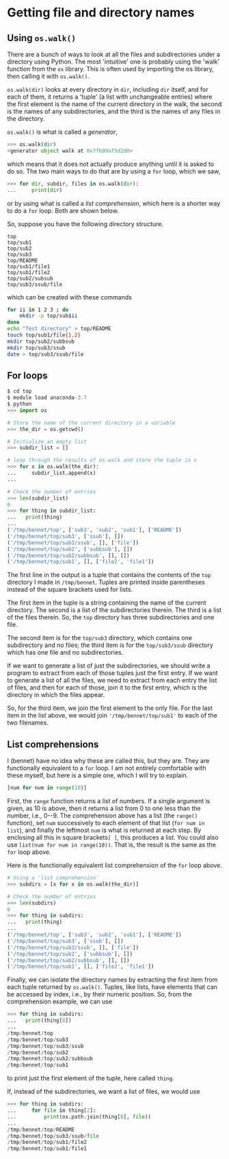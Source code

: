 # Getting file and directory names

## Using `os.walk()`

There are a bunch of ways to look at all the files and subdirectories under
a directory using Python.  The most 'intuitive' one is probably using the
'walk' function from the `os` library.  This is often used by importing the
os library, then calling it with `os.walk()`.

`os.walk(dir)` looks at every directory in `dir`, including `dir` itself, and
for each of them, it returns a 'tuple' (a list with unchangeable entries)
where the first element is the name of the current directory in the walk,
the second is the names of any subdirectories, and the third is the names
of any files in the directory.

`os.walk()` is what is called a _generator_,

```python
>>> os.walk(dir)
<generator object walk at 0x7fb99af5d2d0>
```

which means that it does not actually produce anything until it is asked
to do so.  The two main ways to do that are by using a `for` loop, which
we saw,

```python
>>> for dir, subdir, files in os.walk(dir):
...     print(dir)
```

or by using what is called a _list comprehension_, which here is a shorter way
to do a `for` loop.  Both are shown below.

So, suppose you have the following directory structure.

```
top
top/sub1
top/sub2
top/sub3
top/README
top/sub1/file1
top/sub1/file2
top/sub2/subsub
top/sub3/ssub/file
```

which can be created with these commands

```bash
for ii in 1 2 3 ; do
    mkdir -p top/sub$ii
done
echo "Test directory" > top/README
touch top/sub1/file{1,2}
mkdir top/sub2/subbsub
mkdir top/sub3/ssub
date > top/sub3/ssub/file
```

## For loops

```python
$ cd top
$ module load anaconda-3.7
$ python
>>> import os

# Store the name of the current directory in a variable
>>> the_dir = os.getcwd()

# Initialize an empty list
>>> subdir_list = []

# loop through the results of os.walk and store the tuple in x
>>> for x in os.walk(the_dir):
...     subdir_list.append(x)
...

# Check the number of entries
>>> len(subdir_list)
6
>>> for thing in subdir_list:
...   print(thing)
... 
('/tmp/bennet/top', ['sub3', 'sub2', 'sub1'], ['README'])
('/tmp/bennet/top/sub3', ['ssub'], [])
('/tmp/bennet/top/sub3/ssub', [], ['file'])
('/tmp/bennet/top/sub2', ['subbsub'], [])
('/tmp/bennet/top/sub2/subbsub', [], [])
('/tmp/bennet/top/sub1', [], ['file2', 'file1'])
```

The first line in the output is a tuple that contains the contents of the
`top` directory I made in `/tmp/bennet`.  Tuples are printed inside
parentheses instead of the square brackets used for lists.

The first item in the tuple is a string containing the name of the current
directory.  The second is a list of the subdirectories therein.  The third
is a list of the files therein.  So, the `top` directory has three
subdirectories and one file.

The second item is for the `top/sub3` directory, which contains one
subdirectory and no files; the third item is for the `top/sub3/ssub`
directory which has one file and no subdirectories.

If we want to generate a list of just the subdirectories, we should write
a program to extract from each of those tuples just the first entry.  If
we want to generate a list of all the files, we need to extract from
each entry the list of files, and then for each of those, join it to the
first entry, which is the directory in which the files appear.

So, for the third item, we join the first element to the only file.  For the
last item in the list above, we would join `'/tmp/bennet/top/sub1'` to
each of the two filenames.

## List comprehensions

I (bennet) have no idea why these are called this, but they are.  They are
functionally equivalent to a `for` loop.  I am not entirely comfortable
with these myself, but here is a simple one, which I will try to explain.

```python
[num for num in range(10)]
```

First, the `range` function returns a list of numbers.  If a single argument
is given, as 10 is above, then it returns a list from 0 to one less than the
number, i.e., 0--9.  The comprehension above has a list (the `range()`
function), set `num` successively to each element of that list (`for num in
list`), and finally the leftmost `num` is what is returned at each step.  By
enclosing all this in square brackets`[ ]`, this produces a list.  You could
also use `list(num for num in range(10))`.  That is, the result is the same
as the `for` loop above.

Here is the functionally equivalent list comprehension of the `for` loop
above.

```python
# Using a 'list comprehension'
>>> subdirs = [x for x in os.walk(the_dir)]

# Check the number of entries
>>> len(subdirs)
6
>>> for thing in subdirs:
...   print(thing)
... 
('/tmp/bennet/top', ['sub3', 'sub2', 'sub1'], ['README'])
('/tmp/bennet/top/sub3', ['ssub'], [])
('/tmp/bennet/top/sub3/ssub', [], ['file'])
('/tmp/bennet/top/sub2', ['subbsub'], [])
('/tmp/bennet/top/sub2/subbsub', [], [])
('/tmp/bennet/top/sub1', [], ['file2', 'file1'])
```

Finally, we can isolate the directory names by extracting the first item
from each tuple returned by `os.walk()`.  Tuples, like lists, have elements
that can be accessed by index, i.e., by their numeric position.  So, from
the comprehension example, we can use

```python
>>> for thing in subdirs:
...   print(thing[0])
... 
/tmp/bennet/top
/tmp/bennet/top/sub3
/tmp/bennet/top/sub3/ssub
/tmp/bennet/top/sub2
/tmp/bennet/top/sub2/subbsub
/tmp/bennet/top/sub1
```
to print just the first element of the tuple, here called `thing`.

If, instead of the subdirectories, we want a list of files, we would use

```python
>>> for thing in subdirs:
...     for file in thing[2]:
...         print(os.path.join(thing[0], file))
... 
/tmp/bennet/top/README
/tmp/bennet/top/sub3/ssub/file
/tmp/bennet/top/sub1/file2
/tmp/bennet/top/sub1/file1
```


